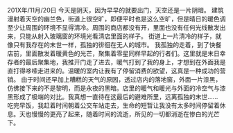 201X年/11月/20日
今天是阴天，因为早早的就要出门，天空还是一片阴暗。
建筑漫射着天空的幽兰色，街道上很空旷，即便平时也是这么空旷，但是晴日的暖色调至少让周围的环境不显得清冷。周围的商店都没有开，里面也没有任何光线散发出来，只能从射入玻璃窗的环境光看清店里面的样子。
街道上一片清冷的样子，就像只有我存在的末世一样，孤独的徘徊在无人的城市。
我孤独的走着，到了快餐店前，里面散发着暖黄色的光芒，聚集着零星同样早起的行者们。这里就是末日幸存者的最后聚集地，我推开门走了进去，暖气打到了我的身上，才想到在外面我是直打得哆嗦走进来的。温暖的室内让我有了停留消费的欲望，这真是一种成功的营销。
由于时间还早加上糟糕的天气的原因，透过店内的落地窗，外面一片漆黑，仿佛接下来的不是黎明，而是永夜的黑暗。店里的暖气和暖光与外面的冷空气与漆黑形成了极端的对比。我真想一直待在这最后的避难所里，远离孤独的末世……
吃完早饭，我赶着时间朝着公交车站走去，生命的短暂让我没有太多时间停留着休息。天也慢慢的更亮了起来，随着时间的流逝，所见的一切都消逝在惨白的光芒下。